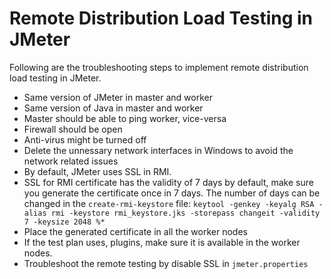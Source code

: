 # Remote Distribution Load Testing in JMeter

Following are the troubleshooting steps to implement remote distribution load testing in JMeter.

* Same version of JMeter in master and worker
* Same version of Java in master and worker
* Master should be able to ping worker, vice-versa
* Firewall should be open
* Anti-virus might be turned off
* Delete the unnessary network interfaces in Windows to avoid the network related issues
* By default, JMeter uses SSL in RMI.
* SSL for RMI certificate has the validity of 7 days by default, make sure you generate the certificate once in 7 days. The number of days can be changed in the `create-rmi-keystore` file: `keytool -genkey -keyalg RSA -alias rmi -keystore rmi_keystore.jks -storepass changeit -validity 7 -keysize 2048 %*`
* Place the generated certificate in all the worker nodes
* If the test plan uses, plugins, make sure it is available in the worker nodes.
* Troubleshoot the remote testing by disable SSL in `jmeter.properties`

